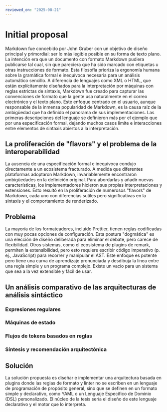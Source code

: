```yaml
---
reviewed_on: "2025-08-21"
---
```


# Initial proposal

Markdown fue concebido por John Gruber con un objetivo de diseño principal y primordial: ser lo más legible posible en su forma de texto plano. La intención era que un documento con formato Markdown pudiera publicarse tal cual, sin que pareciera que ha sido marcado con etiquetas u otras instrucciones de formato. Esta filosofía prioriza la ergonomía humana sobre la gramática formal e inequívoca necesaria para un análisis automático sencillo. A diferencia de lenguajes como XML o HTML, que están explícitamente diseñados para la interpretación por máquinas con reglas estrictas de sintaxis, Markdown fue creado para capturar las convenciones de formato que la gente usa naturalmente en el correo electrónico y el texto plano. Este enfoque centrado en el usuario, aunque responsable de la inmensa popularidad de Markdown, es la causa raíz de la ambigüedad que ha definido el panorama de sus implementaciones. Las primeras descripciones del lenguaje se definieron más por el ejemplo que por una especificación formal, dejando muchos casos límite e interacciones entre elementos de sintaxis abiertos a la interpretación.

## La proliferación de "flavors" y el problema de la interoperabilidad

La ausencia de una especificación formal e inequívoca condujo directamente a un ecosistema fracturado. A medida que diferentes plataformas adoptaron Markdown, invariablemente encontraron ambigüedades en la definición original. Para abordarlas y añadir nuevas características, los implementadores hicieron sus propias interpretaciones y extensiones. Esto resultó en la proliferación de numerosos "flavors" de Markdown, cada uno con diferencias sutiles pero significativas en la sintaxis y el comportamiento de renderizado.

## Problema

La mayoría de los formateadores, incluido Prettier, tienen reglas codificadas con muy pocas opciones de configuración. Esta postura "dogmática" es una elección de diseño deliberada para eliminar el debate, pero carece de flexibilidad.  Otros sistemas, como el ecosistema de plugins de remark, permiten la extensibilidad, pero esto requiere escribir código imperativo (p. ej., JavaScript) para recorrer y manipular el AST. Este enfoque es potente pero tiene una curva de aprendizaje pronunciada y desdibuja la línea entre una regla simple y un programa complejo. Existe un vacío para un sistema que sea a la vez extensible y fácil de usar.

## Un análisis comparativo de las arquitecturas de análisis sintáctico

### Expresiones regulares

### Máquinas de estado

### Flujos de tokens basados en reglas

### Síntesis y recomendación arquitectónica

## Solución

La solución propuesta es diseñar e implementar una arquitectura basada en plugins donde las reglas de formato y linter no se escriben en un lenguaje de programación de propósito general, sino que se definen en un formato simple y declarativo, como YAML o un Lenguaje Específico de Dominio (DSL) personalizado. El núcleo de la tesis sería el diseño de este lenguaje declarativo y el motor que lo interpreta.
